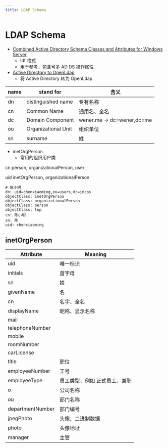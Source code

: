 ```yaml
---
title: LDAP Schema
---
```


# LDAP Schema

- [Combined Active Directory Schema Classes and Attributes for Windows Server](https://www.microsoft.com/en-us/download/details.aspx?id=23782)
  - ldf 格式
  - 用于参考，包含可多 AD DS 操作属性
- [Active Directory to OpenLdap](https://github.com/dkoudela/active-directory-to-openldap)
  - 将 Active Directory 转为 OpenLdap

| name | stand for           | 含义                       |
| ---- | ------------------- | -------------------------- |
| dn   | distinguished name  | 专有名称                   |
| cn   | Common Name         | 通用名、全名               |
| dc   | Domain Component    | wener.me -> dc=wener,dc=me |
| ou   | Organizational Unit | 组织单位                   |
| sn   | surname             | 姓                         |

- inetOrgPerson
  - 常用的组织用户类

cn
person, organizationalPerson, user

uid
inetOrgPerson, organizationalPerson

```ldif
# 陈小明
dn: uid=chenxiaoming,ou=users,dc=incos
objectClass: inetOrgPerson
objectClass: organizationalPerson
objectClass: person
objectClass: top
cn: 陈小明
sn: 陈
uid: chenxiaoming
```

## inetOrgPerson

| Attribute        | Meaning                       |
| ---------------- | ----------------------------- |
| uid              | 唯一标识                      |
| initials         | 首字母                        |
| sn               | 姓                            |
| givenName        | 名                            |
| cn               | 名字、全名                    |
| displayName      | 昵称、显示名称                |
| mail             |
| telephoneNumber  |
| mobile           |
| roomNumber       |
| carLicense       |
| title            | 职位                          |
| employeeNumber   | 工号                          |
| employeeType     | 员工类型，例如 正式员工，兼职 |
| o                | 公司名称                      |
| ou               | 部门名称                      |
| departmentNumber | 部门编号                      |
| jpegPhoto        | 头像、二进制数据              |
| photo            | 头像地址                      |
| manager          | 主管                          |
